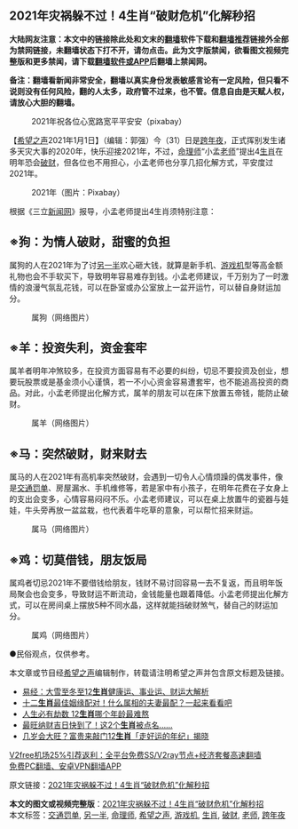  <h2>2021年灾祸躲不过！4生肖“破财危机”化解秒招</h2> <p class="notice"><b>大陆网友注意：本文中的链接除此处和文末的<a href="https://github.com/bannedbook/fanqiang" >翻墙</a>软件下载和<a href="https://github.com/killgcd/justmysocks/blob/master/README.md">翻墙推荐</a>链接外全部为禁网链接，未翻墙状态下打不开，请勿点击。此为文字版禁闻，欲看图文视频完整版和更多禁闻，请下载<a href="https://github.com/bannedbook/fanqiang">翻墙软件或APP</a>后翻墙上禁闻网。</p><p>备注：翻墙看新闻非常安全，翻墙以真实身份发表敏感言论有一定风险，但只看不说则没有任何风险，翻的人太多，政府管不过来，也不管。信息自由是天赋人权，请放心大胆的翻墙。</b></p>  <div class="entry"> <figure> <p><figcaption>2021年祝各位心宽路宽平平安安（pixabay）</figcaption></figure> <p>【<span class='wp_keywordlink_affiliate'><a href="https://www.soundofhope.org" title="希望之声" target="_blank">希望之声</a></span>2021年1月1日】（编辑：郭强）今（31）日是<a href="https://www.bannedbook.org/bnews/tag/%E8%B7%A8%E5%B9%B4%E5%A4%9C/" class="st_tag internal_tag" rel="tag" title="标签 跨年夜 下的日志">跨年夜</a>，正式挥别发生诸多天灾大事的2020年，快乐迎接2021年，不过，<a href="https://www.bannedbook.org/bnews/tag/%e5%91%bd%e7%90%86%e5%b8%88/" class="st_tag internal_tag" rel="tag" title="标签 命理师 下的日志">命理师</a>“小孟<a href="https://www.bannedbook.org/bnews/tag/%e8%80%81%e5%b8%88/" class="st_tag internal_tag" rel="tag" title="标签 老师 下的日志">老师</a>”提出4<a href="https://www.bannedbook.org/bnews/tag/%e7%94%9f%e8%82%96/" class="st_tag internal_tag" rel="tag" title="标签 生肖 下的日志">生肖</a>在明年恐会<a href="https://www.bannedbook.org/bnews/tag/%e7%a0%b4%e8%b4%a2/" class="st_tag internal_tag" rel="tag" title="标签 破财 下的日志">破财</a>，但各位也不用担心，小孟老师也分享几招化解方式，平安度过2021年。</p> <figure><figcaption>2021年（图片：Pixabay）</figcaption></figure> <p>根据《三立<span class='wp_keywordlink_affiliate'><a href="https://www.bannedbook.org/" title="新闻网">新闻网</a></span>》报导，小孟老师提出4生肖须特别注意：</p> <h2>※狗：为情人破财，甜蜜的负担</h2> <p>属狗的人在2021年为了讨<a href="https://www.bannedbook.org/bnews/tag/%E5%8F%A6%E4%B8%80%E5%8D%8A/" class="st_tag internal_tag" rel="tag" title="标签 另一半 下的日志">另一半</a>欢心砸大钱，就算是新手机、<a href="https://www.bannedbook.org/bnews/tag/%E6%B8%B8%E6%88%8F%E6%9C%BA/" class="st_tag internal_tag" rel="tag" title="标签 游戏机 下的日志">游戏机</a>型等高金额礼物也会不手软买下，导致明年容易难存到钱。小孟老师建议，千万别为了一时激情的浪漫气氛乱花钱，可以在卧室或办公室放上一盆开运竹，可以替自身财运加分。</p>  <figure><figcaption>属狗（网络图片）</figcaption></figure> <h2>※羊：投资失利，资金套牢</h2> <p>属羊者明年冲煞较多，在投资方面容易有不必要的纠纷，切忌不要投资及创业，想要玩股票或是基金须小心谨慎，若一不小心资金容易遭套牢，也不能追高投资的商品。对此，小孟老师提出化解方式，属羊的朋友可以在床下放置五帝钱，能防止破财。</p> <figure><figcaption>属羊（网络图片）</figcaption></figure> <h2>※马：突然破财，财来财去</h2> <p>属马的人在2021年有高机率突然破财，会遇到一切令人心情烦躁的偶发事件，像是<a href="https://www.bannedbook.org/bnews/tag/%E4%BA%A4%E9%80%9A%E7%BD%9A%E5%8D%95/" class="st_tag internal_tag" rel="tag" title="标签 交通罚单 下的日志">交通罚单</a>、房屋漏水、手机维修等，若是家中有小孩子，在明年花费在子女身上的支出会变多，心情容易闷闷不乐。小孟老师建议，可以在桌上放置牛的瓷器与娃娃，牛头旁再放一盆盆栽，也代表着牛吃草的意象，可以帮忙招来财运。</p> <figure><figcaption>属马（网络图片）</figcaption></figure> <h2>※鸡：切莫借钱，朋友饭局</h2> <p>属鸡者切忌2021年不要借钱给朋友，钱财不易讨回容易一去不复返，而且明年饭局聚会也会变多，导致财运不断流动，金钱能量也跟着降低。小孟老师提出化解方式，可以在房间桌上摆放5种不同水晶，这样就能挡破财煞气，替自己的财运加分。</p>  <figure><figcaption>属鸡（网络图片）</figcaption></figure> <p>●民俗观点，仅供参考。</p> <p>本文章或节目经<a href="https://www.bannedbook.org/bnews/tag/%e5%b8%8c%e6%9c%9b%e4%b9%8b%e5%a3%b0/" class="st_tag internal_tag" rel="tag" title="标签 希望之声 下的日志">希望之声</a>编辑制作，转载请注明希望之声并包含原文标题及链接。</p> <ul class='op-related-articles' title='相关阅读'> <li><a href='https://www.bannedbook.org/bnews/comments/20201208/1443864.html' target='_blank'>易经：大雪至冬至12<b>生肖</b>健康运、事业运、财运大解析</a></li> <li><a href='https://www.bannedbook.org/bnews/funmedia/20201118/1432824.html' target='_blank'>十二<b>生肖</b>最佳姻缘配对！什么属相的夫妻最配？一起来看看吧</a></li> <li><a href='https://www.bannedbook.org/bnews/lifebaike/20200927/1403891.html' target='_blank'>人生必有劫数 12<b>生肖</b>哪个年龄最难熬</a></li> <li><a href='https://www.bannedbook.org/bnews/comments/20200823/1384448.html' target='_blank'>最旺纳财吉日快到了！这2个<b>生肖</b>被点名......</a></li> <li><a href='https://www.bannedbook.org/bnews/funmedia/20200725/1365990.html' target='_blank'>几岁会大旺？富贵来敲门12<b>生肖</b>「走好运的年纪」揭晓</a></li> </ul> <p class="texttj"> <a href="https://www.bannedbook.org/forum23/topic22702.html" target="_blank">V2free机场25%引荐返利：全平台免费SS/V2ray节点+经济套餐高速翻墙</a><br/> <a href="https://github.com/bannedbook/fanqiang/wiki/%E7%A6%81%E9%97%BB%E7%BD%91%E5%AE%89%E5%8D%93%E7%BF%BB%E5%A2%99%E6%96%B0%E9%97%BBAPP" target="_blank">免费PC翻墙、安卓VPN翻墙APP</a></p><p>原文链接：<a class="src_link"  href="https://www.soundofhope.org/post/459062" target="_blank">2021年灾祸躲不过！4生肖“破财危机”化解秒招</a></p> <a name='sharetosocial'></a>       <div><b>本文的图文或视频完整版</b>：<a href='https://www.bannedbook.org/bnews/comments/20210101/1459147.html'>2021年灾祸躲不过！4生肖“破财危机”化解秒招</a></div>  </div><!--END ENTRY--> <div class="postfooter"> <div>本文标签：<a href="https://www.bannedbook.org/bnews/tag/%E4%BA%A4%E9%80%9A%E7%BD%9A%E5%8D%95/" rel="tag">交通罚单</a>, <a href="https://www.bannedbook.org/bnews/tag/%E5%8F%A6%E4%B8%80%E5%8D%8A/" rel="tag">另一半</a>, <a href="https://www.bannedbook.org/bnews/tag/%e5%91%bd%e7%90%86%e5%b8%88/" rel="tag">命理师</a>, <a href="https://www.bannedbook.org/bnews/tag/%e5%b8%8c%e6%9c%9b%e4%b9%8b%e5%a3%b0/" rel="tag">希望之声</a>, <a href="https://www.bannedbook.org/bnews/tag/%E6%B8%B8%E6%88%8F%E6%9C%BA/" rel="tag">游戏机</a>, <a href="https://www.bannedbook.org/bnews/tag/%e7%94%9f%e8%82%96/" rel="tag">生肖</a>, <a href="https://www.bannedbook.org/bnews/tag/%e7%a0%b4%e8%b4%a2/" rel="tag">破财</a>, <a href="https://www.bannedbook.org/bnews/tag/%e8%80%81%e5%b8%88/" rel="tag">老师</a>, <a href="https://www.bannedbook.org/bnews/tag/%E8%B7%A8%E5%B9%B4%E5%A4%9C/" rel="tag">跨年夜</a></div>  </div><!--END POSTFOOTER--> 